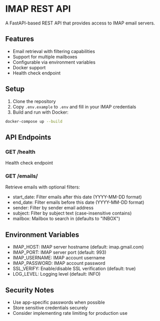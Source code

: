 # IMAP REST API

A FastAPI-based REST API that provides access to IMAP email servers.

## Features

- Email retrieval with filtering capabilities
- Support for multiple mailboxes
- Configurable via environment variables
- Docker support
- Health check endpoint

## Setup

1. Clone the repository
2. Copy `.env.example` to `.env` and fill in your IMAP credentials
3. Build and run with Docker:

```bash
docker-compose up --build
```

## API Endpoints

### GET /health
Health check endpoint

### GET /emails/
Retrieve emails with optional filters:
- start_date: Filter emails after this date (YYYY-MM-DD format)
- end_date: Filter emails before this date (YYYY-MM-DD format)
- sender: Filter by sender email address
- subject: Filter by subject text (case-insensitive contains)
- mailbox: Mailbox to search in (defaults to "INBOX")

## Environment Variables

- IMAP_HOST: IMAP server hostname (default: imap.gmail.com)
- IMAP_PORT: IMAP server port (default: 993)
- IMAP_USERNAME: IMAP account username
- IMAP_PASSWORD: IMAP account password
- SSL_VERIFY: Enable/disable SSL verification (default: true)
- LOG_LEVEL: Logging level (default: INFO)

## Security Notes

- Use app-specific passwords when possible
- Store sensitive credentials securely
- Consider implementing rate limiting for production use
